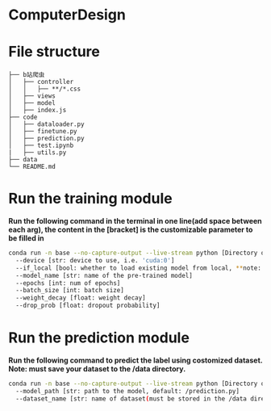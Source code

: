 # ComputerDesign

# File structure
```
├── b站爬虫
│   ├── controller
│   │   ├── **/*.css
│   ├── views
│   ├── model
│   ├── index.js
├── code
│   ├── dataloader.py
│   ├── finetune.py
│   ├── prediction.py
│   ├── test.ipynb
|   ├── utils.py
├── data
└── README.md
```

<!--Write command demonstration-->
# Run the training module
**Run the following command in the terminal in one line(add space between each arg), the content in the [bracket] is the customizable parameter to be filled in**

```bash
conda run -n base --no-capture-output --live-stream python [Directory of the finetune.py file]
  --device [str: device to use, i.e. 'cuda:0']
  --if_local [bool: whether to load existing model from local, **note: the name of the existing model has to be the same with the model_name declared below**]
  --model_name [str: name of the pre-trained model]
  --epochs [int: num of epochs]
  --batch_size [int: batch size] 
  --weight_decay [float: weight decay]
  --drop_prob [float: dropout probability]
```

# Run the prediction module
**Run the following command to predict the label using costomized dataset. Note: must save your dataset to the /data directory.**
```bash
conda run -n base --no-capture-output --live-stream python [Directory of the prediction.py file]
  --model_path [str: path to the model, default: /prediction.py]
  --dataset_name [str: name of dataset(must be stored in the /data directory)]
```